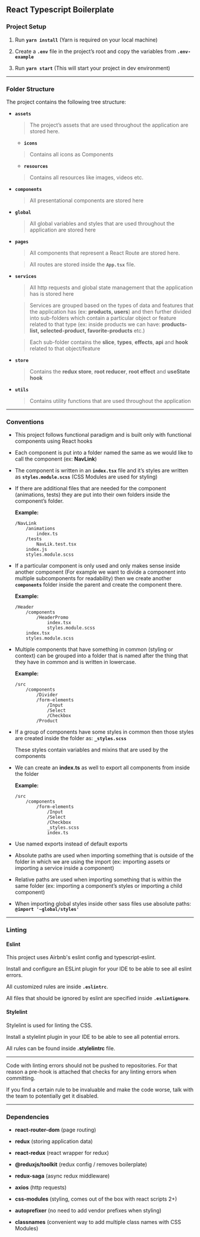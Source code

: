 ## React Typescript Boilerplate

### Project Setup

1. Run **`yarn install`** (Yarn is required on your local machine)

1. Create a **`.env`** file in the project’s root and copy the variables from **`.env-example`**

1. Run **`yarn start`** (This will start your project in dev environment)

---

### Folder Structure

The project contains the following tree structure:

- **`assets`**
    > The project’s assets that are used throughout the application are stored here.

    - **`icons`**
    > Contains all icons as Components

    - **`resources`**
    > Contains all resources like images, videos etc.

- **`components`**
    > All presentational components are stored here

- **`global`**
    > All global variables and styles that are used throughout the application are stored here

- **`pages`**
    > All components that represent a React Route are stored here.
    
    > All routes are stored inside the **`App.tsx`** file.

- **`services`**
    > All http requests and global state management that the application has is stored here
    
    > Services are grouped based on the types of data and features that the application has (ex: **products, users**) and then further divided into sub-folders which contain a particular object or feature related to that type (ex: inside products we can have: **products-list, selected-product, favorite-products** etc.)
     
    > Each sub-folder contains the **slice**, **types**, **effects**, **api** and **hook** related to that object/feature

- **`store`**
    > Contains the **redux store**, **root reducer**, **root effect** and **useState hook**

- **`utils`**
    > Contains utility functions that are used throughout the application

---

### Conventions

- This project follows functional paradigm and is built only with functional components using React hooks

- Each component is put into a folder named the same as we would like to call the component (ex: **NavLink**)

- The component is written in an **`index.tsx`** file and it’s styles are written as **`styles.module.scss`** (CSS Modules are used for styling)

- If there are additional files that are needed for the component (animations, tests) they are put into their own folders inside the component’s folder.

    **Example:**
    ```
    /NavLink
        /animations
            index.ts
        /tests
            NavLik.test.tsx
        index.js
        styles.module.scss
    ```

- If a particular component is only used and only makes sense inside another component (For example we want to divide a component into multiple subcomponents for readability) then we create another **`components`** folder inside the parent and create the component there.

    **Example:**
    ```
    /Header
        /components
            /HeaderPromo
                index.tsx
                styles.module.scss
        index.tsx
        styles.module.scss
    ```

- Multiple components that have something in common (styling or context) can be grouped into a folder that is named after the thing that they have in common and is written in lowercase.

    **Example:**
    ```
    /src
        /components
            /Divider
            /form-elements
                /Input
                /Select
                /Checkbox
            /Product
    ```

- If a group of components have some styles in common then those styles are created inside the folder as: **`_styles.scss`**

    These styles contain variables and mixins that are used by the components
    
- We can create an **index.ts** as well to export all components from inside the folder

    **Example:**
    ```
    /src
        /components
            /form-elements
                /Input
                /Select
                /Checkbox
                _styles.scss
                index.ts
    ```

- Use named exports instead of default exports

- Absolute paths are used when importing something that is outside of the folder in which we are using the import (ex: importing assets or importing a service inside a component)

- Relative paths are used when importing something that is within the same folder (ex: importing a component’s styles or importing a child component)

- When importing global styles inside other sass files use absolute paths: **`@import '~global/styles'`**

---

### Linting

#### Eslint

This project uses Airbnb's eslint config and typescript-eslint.

Install and configure an ESLint plugin for your IDE to be able to see all eslint errors.

All customized rules are inside **`.eslintrc`**.

All files that should be ignored by eslint are specified inside **`.eslintignore`**.

#### Stylelint

Stylelint is used for linting the CSS.

Install a stylelint plugin in your IDE to be able to see all potential errors.

All rules can be found inside **.stylelintrc** file.

---

Code with linting errors should not be pushed to repositories. For that reason a pre-hook is attached that checks for any linting errors when committing.

If you find a certain rule to be invaluable and make the code worse, talk with the team to potentially get it disabled.

---

### Dependencies

- **react-router-dom** (page routing)

- **redux** (storing application data)

- **react-redux** (react wrapper for redux)

- **@reduxjs/toolkit** (redux config / removes boilerplate)

- **redux-saga** (async redux middleware)

- **axios** (http requests)

- **css-modules** (styling, comes out of the box with react scripts 2+)

- **autoprefixer** (no need to add vendor prefixes when styling)

- **classnames** (convenient way to add multiple class names with CSS Modules)
